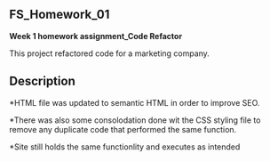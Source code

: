 ## FS_Homework_01
**Week 1 homework assignment_Code Refactor**

This project refactored code for a marketing company. 

## **Description**

*HTML file was updated to semantic HTML in order to improve SEO. 

*There was also some consolodation done wit the CSS styling file to remove any duplicate code that performed the same function. 

*Site still holds the same functionlity and executes as intended
